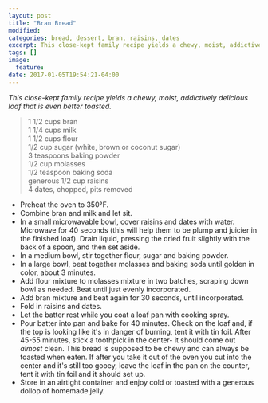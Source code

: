 ```yaml
---
layout: post
title: "Bran Bread"
modified:
categories: bread, dessert, bran, raisins, dates
excerpt: This close-kept family recipe yields a chewy, moist, addictively delicious loaf that is even better toasted.
tags: []
image:
  feature:
date: 2017-01-05T19:54:21-04:00
---
```


*This close-kept family recipe yields a chewy, moist, addictively delicious loaf that is even better toasted.*

> 1 1/2 cups bran     
> 1 1/4 cups milk     
> 1 1/2 cups flour     
> 1/2 cup sugar (white, brown or coconut sugar)     
> 3 teaspoons baking powder     
> 1/2 cup molasses     
> 1/2 teaspoon baking soda     
> generous 1/2 cup raisins     
> 4 dates, chopped, pits removed     

* Preheat the oven to 350°F.
* Combine bran and milk and let sit.
* In a small microwavable bowl, cover raisins and dates with water. Microwave for 40 seconds (this will help them to be plump and juicier in the finished loaf). Drain liquid, pressing the dried fruit slightly with the back of a spoon, and then set aside.
* In a medium bowl, stir together flour, sugar and baking powder.
* In a large bowl, beat together molasses and baking soda until golden in color, about 3 minutes.
* Add flour mixture to molasses mixture in two batches, scraping down bowl as needed. Beat until just evenly incorporated.
* Add bran mixture and beat again for 30 seconds, until incorporated.
* Fold in raisins and dates.
* Let the batter rest while you coat a loaf pan with cooking spray.
* Pour batter into pan and bake for 40 minutes. Check on the loaf and, if the top is looking like it's in danger of burning, tent it with tin foil. After 45-55 minutes, stick a toothpick in the center- it should come out *almost* clean. This bread is supposed to be chewy and can always be toasted when eaten. If after you take it out of the oven you cut into the center and it's still too gooey, leave the loaf in the pan on the counter, tent it with tin foil and it should set up.
* Store in an airtight container and enjoy cold or toasted with a generous dollop of homemade jelly.
